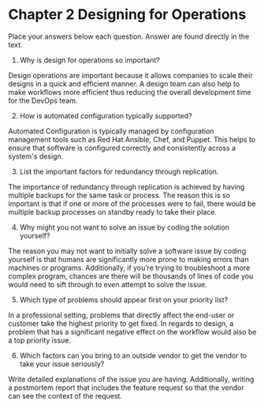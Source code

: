 # Chapter 2 Designing for Operations

Place your answers below each question.  Answer are found directly in the text.

1. Why is design for operations so important?

Design operations are important because it allows companies to scale their designs in a quick and efficient manner. A design team can also help to make workflows more efficient thus reducing the overall development time for the DevOps team. 

2. How is automated configuration typically supported?

Automated Configuration is typically managed by configuration management tools such as Red Hat Ansible, Chef, and Puppet. This helps to ensure that software is configured correctly and consistently across a system's design. 

3. List the important factors for redundancy through replication.

The importance of redundancy through replication is achieved by having multiple backups for the same task or process. The reason this is so important is that if one or more of the processes were to fail, there would be multiple backup processes on standby ready to take their place. 

4. Why might you not want to solve an issue by coding the solution yourself?

The reason you may not want to initially solve a software issue by coding yourself is that humans are significantly more prone to making errors than machines or programs. Additionally, if you’re trying to troubleshoot a more complex program, chances are there will be thousands of lines of code you would need to sift through to even attempt to solve the issue.

5. Which type of problems should appear first on your priority list?

In a professional setting, problems that directly affect the end-user or customer take the highest priority to get fixed. In regards to design, a problem that has a significant negative effect on the workflow would also be a top priority issue. 

6. Which factors can you bring to an outside vendor to get the vendor to take your issue seriously?

Write detailed explanations of the issue you are having. Additionally, writing a postmortem report that includes the feature request so that the vendor can see the context of the request.
